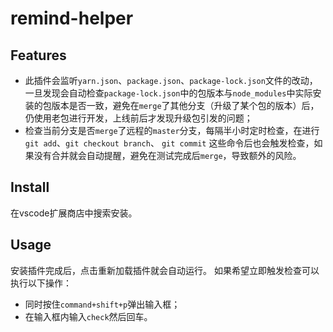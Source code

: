 # remind-helper
## Features
- 此插件会监听`yarn.json`、`package.json`、`package-lock.json`文件的改动，一旦发现会自动检查`package-lock.json`中的包版本与`node_modules`中实际安装的包版本是否一致，避免在`merge`了其他分支（升级了某个包的版本）后，仍使用老包进行开发，上线前后才发现升级包引发的问题；
- 检查当前分支是否`merge`了远程的`master`分支，每隔半小时定时检查，在进行 `git add`、`git checkout branch`、 `git commit` 这些命令后也会触发检查，如果没有合并就会自动提醒，避免在测试完成后`merge`，导致额外的风险。

## Install
在vscode扩展商店中搜索安装。

## Usage
安装插件完成后，点击重新加载插件就会自动运行。
如果希望立即触发检查可以执行以下操作：
- 同时按住`command+shift+p`弹出输入框；
- 在输入框内输入`check`然后回车。
